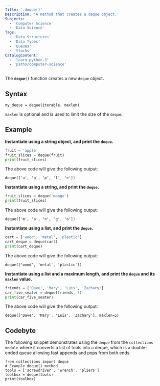 ```yaml
---
Title: '.deque()'
Description: 'A method that creates a deque object.'
Subjects: 
  - 'Computer Science'
  - 'Data Science'
Tags: 
  - 'Data Structures'
  - 'Data Types'
  - 'Queues'
  - 'Stacks'
CatalogContent:
  - 'learn-python-3'
  - 'paths/computer-science'
---
```


The **`deque()`** function creates a new `deque` object.

## Syntax

```pseudo
my_deque = deque(iterable, maxlen)
```


`maxlen` is optional and is used to limit the size of the `deque`.

## Example

**Instantiate using a string object, and print the `deque`.**

```python
fruit = 'apple'
fruit_slices = deque(fruit)
print(fruit_slices)
```

The above code will give the following output:

```
deque(['a', 'p', 'p', 'l', 'e'])
```

**Instantiate using a string, and print the `deque`.**

```python
fruit_slices = deque('mango')
print(fruit_slices)
```

The above code will give the following output:

```
deque(['m', 'a', 'n', 'g', 'o'])
```

**Instantiate using a list, and print the `deque`.**

```python
cart = ['wood', 'metal', 'plastic']
cart_deque = deque(cart)
print(cart_deque)
```

The above code will give the following output:

```
deque(['wood', 'metal', 'plastic'])
```

**Instantiate using a list and a maximum length, and print the `deque` and its `maxlen` value.**

```python
friends = ['Dave', 'Mary', 'Luis', 'Zachary']
car_five_seater = deque(friends, 5)
print(car_five_seater)
```

The above code will give the following output:

```
deque(['Dave', 'Mary', 'Luis', 'Zachary'], maxlen=5)
```

## Codebyte

The following snippet demonstrates using the `deque` from the `collections module` where it converts a list of tools into a deque, which is a double-ended queue allowing fast appends and pops from both ends:

```codebyte/py
from collections import deque
# Example deque() method
tools = ['screwdriver', 'wrench', 'pliers']
toolbox = deque(tools)
print(toolbox)
```
